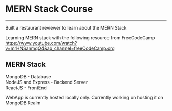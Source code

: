 # MERN Stack Course
---
Built a restaurant reviewer to learn about the MERN Stack 

Learning MERN stack with the following resource  from FreeCodeCamp \
https://www.youtube.com/watch?v=mrHNSanmqQ4&ab_channel=freeCodeCamp.org

## MERN Stack 
MongoDB - Database \
NodeJS and Express - Backend Server \
ReactJS - FrontEnd 

WebApp is currently hosted locally only. Currently working on hosting it on MongoDB Realm
